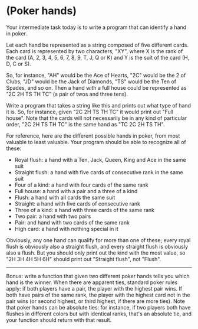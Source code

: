 # (Poker hands)
<div class="md"><p>Your intermediate task today is to write a program that can identify a hand in poker. </p>
<p>Let each hand be represented as a string composed of five different cards. Each card is represented by two characters, "XY", where X is the rank of the card (A, 2, 3, 4, 5, 6, 7, 8, 9, T, J, Q or K) and Y is the suit of the card (H, D, C or S). </p>
<p>So, for instance, "AH" would be the Ace of Hearts, "2C" would be the 2 of Clubs, "JD" would be the Jack of Diamonds, "TS" would be the Ten of Spades, and so on. Then a hand with a full house could be represented as "2C 2H TS TH TC" (a pair of twos and three tens).</p>
<p>Write a program that takes a string like this and prints out what type of hand it is. So, for instance, given "2C 2H TS TH TC" it would print out "Full house". Note that the cards will not necessarily be in any kind of particular order, "2C 2H TS TH TC" is the same hand as "TC 2C 2H TS TH". </p>
<p>For reference, here are the different possible hands in poker, from most valuable to least valuable. Your program should be able to recognize all of these:</p>
<ul>
<li>Royal flush: a hand with a Ten, Jack, Queen, King and Ace in the same suit</li>
<li>Straight flush: a hand with five cards of consecutive rank in the same suit</li>
<li>Four of a kind: a hand with four cards of the same rank</li>
<li>Full house: a hand with a pair and a three of a kind</li>
<li>Flush: a hand with all cards the same suit</li>
<li>Straight: a hand with five cards of consecutive rank</li>
<li>Three of a kind: a hand with three cards of the same rank</li>
<li>Two pair: a hand with two pairs</li>
<li>Pair: and hand with two cards of the same rank</li>
<li>High card: a hand with nothing special in it</li>
</ul>
<p>Obviously, any one hand can qualify for more than one of these; every royal flush is obviously also a straight flush, and every straight flush is obviously also a flush. But you should only print out the kind with the most value, so "2H 3H 4H 5H 6H" should print out "Straight flush", not "Flush". </p>
<hr/>
<p>Bonus: write a function that given two different poker hands tells you which hand is the winner. When there are apparent ties, standard poker rules apply: if both players have a pair, the player with the highest pair wins. If both have pairs of the same rank, the player with the highest card not in the pair wins (or second highest, or third highest, if there are more ties). Note that poker hands can be absolute ties: for instance, if two players both have flushes in different colors but with identical ranks, that's an absolute tie, and your function should return with that result. </p>
</div>
